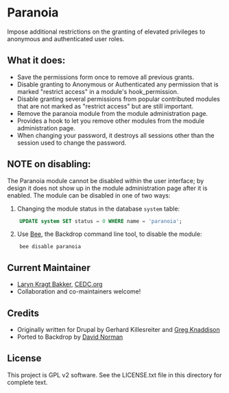 Paranoia
========

Impose additional restrictions on the granting of elevated privileges to
anonymous and authenticated user roles.

What it does:
-------------

- Save the permissions form once to remove all previous grants.
- Disable granting to Anonymous or Authenticated any permission that is
  marked "restrict access" in a module's hook_permission.
- Disable granting several permissions from popular contributed modules
  that are not marked as "restrict access" but are still important.
- Remove the paranoia module from the module administration page.
- Provides a hook to let you remove other modules from the module
  administration page.
- When changing your password, it destroys all sessions other than the
  session used to change the password.

NOTE on disabling:
------------------

The Paranoia module cannot be disabled within the user interface; by design it
does not show up in the module administration page after it is enabled. The
module can be disabled in one of two ways:
1. Changing the module status in the database `system` table:
```sql
    UPDATE system SET status = 0 WHERE name = 'paranoia';
```
2. Use [Bee](https://github.com/backdrop-contrib/bee), the Backdrop command line tool, to disable the module:
```
    bee disable paranoia
```

Current Maintainer
------------------

- [Laryn Kragt Bakker](https://github.com/laryn), [CEDC.org](https://CEDC.org)
- Collaboration and co-maintainers welcome!

Credits
-------

- Originally written for Drupal by Gerhard Killesreiter and
  [Greg Knaddison](https://github.com/greggles)
- Ported to Backdrop by [David Norman](https://github.com/deekayen)

License
-------

This project is GPL v2 software. See the LICENSE.txt file in this directory for
complete text.
